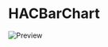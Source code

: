 # HACBarChart
![Preview](https://www.dropbox.com/s/tqb4xxyw5qrb3ws/Screencast-2015.06.05-12.03.gif?dl=0)
